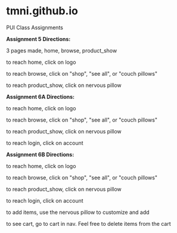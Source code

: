 # tmni.github.io
PUI Class Assignments

<b>Assignment 5 Directions:</b>

3 pages made, home, browse, product_show

<p>to reach home, click on logo</p>
<p>to reach browse, click on "shop", "see all", or "couch pillows" </p>
<p>to reach product_show, click on nervous pillow </p>


<b>Assignment 6A Directions:</b>

<p>to reach home, click on logo</p>
<p>to reach browse, click on "shop", "see all", or "couch pillows" </p>
<p>to reach product_show, click on nervous pillow </p>
<p>to reach login, click on account</p>

<b>Assignment 6B Directions:</b>

<p>to reach home, click on logo</p>
<p>to reach browse, click on "shop", "see all", or "couch pillows" </p>
<p>to reach product_show, click on nervous pillow </p>
<p>to reach login, click on account</p>
<p>to add items, use the nervous pillow to customize and add</p>
<p>to see cart, go to cart in nav. Feel free to delete items from the cart</p>
